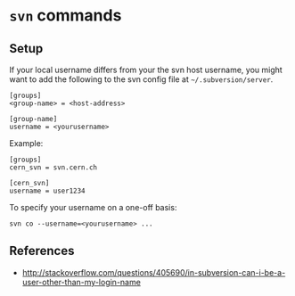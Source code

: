 # `svn` commands

## Setup

If your local username differs from your the svn host username, you might want
to add the following to the svn config file at `~/.subversion/server`.

~~~~
[groups]
<group-name> = <host-address>

[group-name]
username = <yourusername>
~~~~

Example:

~~~~
[groups]
cern_svn = svn.cern.ch

[cern_svn]
username = user1234
~~~~

To specify your username on a one-off basis:

~~~~
svn co --username=<yourusername> ...
~~~~

## References

- http://stackoverflow.com/questions/405690/in-subversion-can-i-be-a-user-other-than-my-login-name
